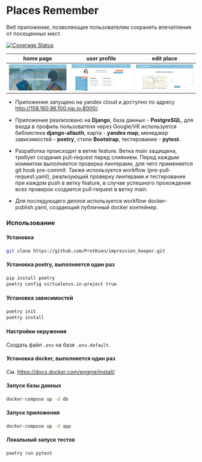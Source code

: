# Places Remember

Веб приложение, позволяющее пользователям сохранять впечатления от посещенных мест.

[![Coverage Status](https://coveralls.io/repos/github/ProtKsen/impression_keeper/badge.svg?branch=feature)](https://coveralls.io/github/ProtKsen/impression_keeper?branch=feature)

home page|user profile|edit place
:-:|:-:|:-:
![Alt-текст](https://github.com/ProtKsen/impression_keeper/blob/main/screenshots/home.png?raw=true) | ![Alt-текст](https://github.com/ProtKsen/impression_keeper/blob/main/screenshots/user_profile.png?raw=true) | ![Alt-текст](https://github.com/ProtKsen/impression_keeper/blob/main/screenshots/edit_place.png?raw=true)

* Приложение запущено на yandex cloud и доступно по адресу http://158.160.96.100.nip.io:8000/.

* Приложение реализовано на **Django**, база данных - **PostgreSQL**, для входа в профиль пользователя через Google/VK используется библиотека **django-allauth**, карта - **yandex map**, менеджер зависимостей - **poetry**, стили **Bootstrap**, тестирование - **pytest**.

* Разработка происходит в ветке feature. Ветка main защищена, требует создания pull-request перед слиянием. Перед каждым коммитом выполняется проверка линтерами, для чего применяется git hook pre-commit. Также используется workflow (pre-pull-request.yaml), реализующий проверку линтерами и тестирование при каждом push в ветку feature, в случае успешного прохождения всех проверок создается pull-request в ветку main.

* Для последующего деплоя используется workflow docker-publish.yaml, создающий публичный docker контейнер.

### Использование

#### Установка

```bash
git clone https://github.com/ProtKsen/impression_keeper.git
```

#### Установка poetry, выполняется один раз

```bash
pip install poetry
poetry config virtualenvs.in-project true
```

#### Установка зависимостей

```bash
poetry init
poetry install
```

#### Настройки окружения

Создать файл `.env` на базе `.env.default`.

#### Установка docker, выполняется один раз

См. <https://docs.docker.com/engine/install/>

#### Запуск базы данных

```bash
docker-compose up -d db
```

#### Запуск приложения

```bash
docker-compose up -d app
```

#### Локальный запуск тестов

```bash
poetry run pytest
```
